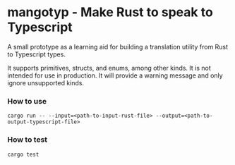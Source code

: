# mangotyp - Make Rust to speak to Typescript

A small prototype as a learning aid for building a translation utility from Rust to Typescript types.

It supports primitives, structs, and enums, among other kinds. It is not intended for use in production. 
It will provide a warning message and only ignore unsupported kinds.

### How to use

    cargo run -- --input=<path-to-input-rust-file> --output=<path-to-output-typescript-file>

### How to test

    cargo test

